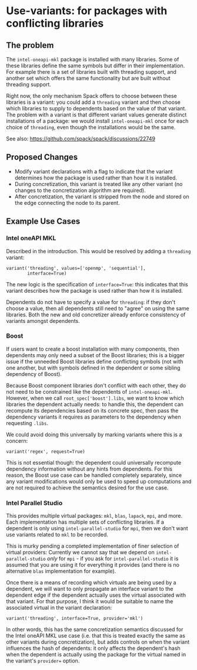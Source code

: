 # Use-variants: for packages with conflicting libraries

## The problem

The `intel-oneapi-mkl` package is installed with many libraries. Some
of these libraries define the same symbols but differ in their
implementation. For example there is a set of libraries built with
threading support, and another set which offers the same
functionality but are built without threading support.

Right now, the only mechanism Spack offers to choose between these
libraries is a variant: you could add a `threading` variant and then
choose which libraries to supply to dependents based on the value
of that variant. The problem with a variant is that different
variant values generate distinct installations of a package: we would
install `intel-oneapi-mkl` once for each choice of `threading`, even
though the installations would be the same.

See also: https://github.com/spack/spack/discussions/22749

## Proposed Changes

* Modify variant declarations with a flag to indicate that the variant
  determines how the package is used rather than how it is installed.
* During concretization, this variant is treated like any other
  variant (no changes to the concretization algorithm are required).
* After concretization, the variant is stripped from the node and
  stored on the edge connecting the node to its parent.

## Example Use Cases

### Intel oneAPI MKL

Described in the introduction. This would be resolved by adding a
`threading` variant:

```
variant('threading', values=['openmp', 'sequential'],
        interface=True)
```

The new logic is the specification of `interface=True`: this
indicates that this variant describes how the package is used rather
than how it is installed.

Dependents do not have to specify a value for `threading`: if they
don't choose a value, then all dependents still need to "agree" on
using the same libraries. Both the new and old concretizer already
enforce consistency of variants amongst dependents.

### Boost

If users want to create a boost installation with many components,
then dependents may only need a subset of the Boost libraries; this
is a bigger issue if the unneeded Boost libraries define conflicting
symbols (not with one another, but with symbols defined in the
dependent or some sibling dependency of Boost).

Because Boost component libraries don't conflict with each other,
they do not need to be constrained like the dependents of
`intel-oneapi-mkl`. However, when we call
`root_spec['boost'].libs`, we want to know which libraries the
dependent actually needs: to handle this, the dependent can
recompute its dependencies based on its concrete spec, then pass the
dependency variants it requires as parameters to the dependency when
requesting `.libs`.

We could avoid doing this universally by marking variants where this
is a concern:

```
variant('regex', request=True)
```

This is not essential though: the dependent could universally
recompute dependency information without any hints from dependents.
For this reason, the Boost use case can be handled completely
separately, since any variant modifications would only be used
to speed up computations and are not required to achieve the
semantics desired for the use case.

### Intel Parallel Studio

This provides multiple virtual packages: `mkl`, `blas`, `lapack`,
`mpi`, and more. Each implementation has multiple sets of conflicting
libraries. If a dependent is only using `intel-parallel-studio` for
`mpi`, then we don't want use variants related to `mkl` to be
recorded.

This is murky pending a completed implementation of finer selection
of virtual providers: Currently we cannot say that we depend on
`intel-parallel-studio` *only* for `mpi` - if you ask for
`intel-parallel-studio` it is assumed that you are using it for
everything it provides (and there is no alternative `blas`
implementation for example).

Once there is a means of recording which virtuals are being used
by a dependent, we will want to only propagate an interface variant
to the dependent edge if the dependent actually uses the virtual
associated with that variant. For that purpose, I think it would
be suitable to name the associated virtual in the variant
declaration:

```
variant('threading', interface=True, provider='mkl')
```

In other words, this has the same concretization semantics discussed
for the Intel oneAPI MKL use case (i.e. that this is treated
exactly the same as other variants during concretization), but
adds controls on when the variant influences the hash of dependents:
it only affects the dependent's hash when the dependent is actually
using the package for the virtual named in the variant's `provider=`
option.
